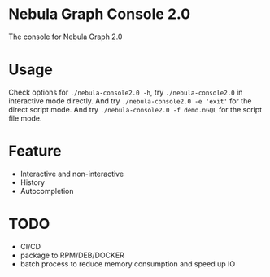 # Nebula Graph Console 2.0

The console for Nebula Graph 2.0

# Usage

Check options for `./nebula-console2.0 -h`, try `./nebula-console2.0` in interactive mode directly.
And try `./nebula-console2.0 -e 'exit'` for the direct script mode.
And try `./nebula-console2.0 -f demo.nGQL` for the script file mode.

# Feature

- Interactive and non-interactive
- History
- Autocompletion

# TODO

- CI/CD
- package to RPM/DEB/DOCKER
- batch process to reduce memory consumption and speed up IO
